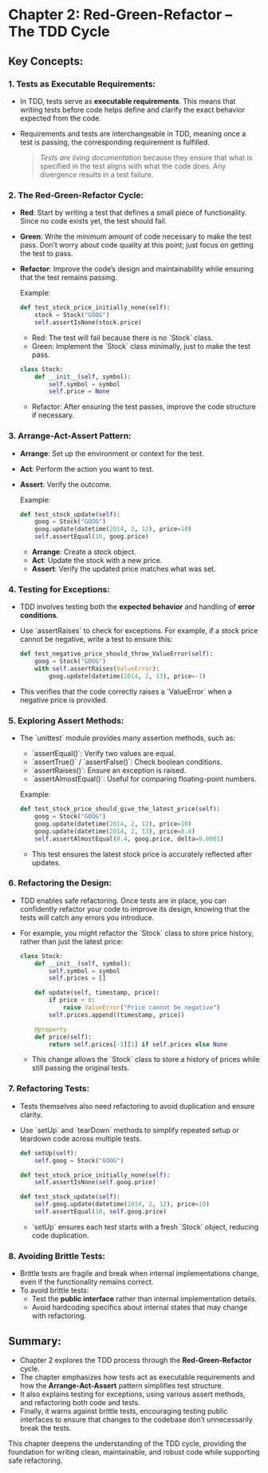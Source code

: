 
# Chapter 2: Red-Green-Refactor – The TDD Cycle

## Key Concepts:

### 1. Tests as Executable Requirements:
- In TDD, tests serve as **executable requirements**. This means that writing tests before code helps define and clarify the exact behavior expected from the code.
- Requirements and tests are interchangeable in TDD, meaning once a test is passing, the corresponding requirement is fulfilled.
  
  > *Tests are living documentation* because they ensure that what is specified in the test aligns with what the code does. Any divergence results in a test failure.

### 2. The Red-Green-Refactor Cycle:
- **Red**: Start by writing a test that defines a small piece of functionality. Since no code exists yet, the test should fail.
- **Green**: Write the minimum amount of code necessary to make the test pass. Don’t worry about code quality at this point; just focus on getting the test to pass.
- **Refactor**: Improve the code’s design and maintainability while ensuring that the test remains passing.

  Example:
  
  ```python
  def test_stock_price_initially_none(self):
      stock = Stock("GOOG")
      self.assertIsNone(stock.price)
  ```

  - Red: The test will fail because there is no \`Stock\` class.
  - Green: Implement the \`Stock\` class minimally, just to make the test pass.
  
  ```python
  class Stock:
      def __init__(self, symbol):
          self.symbol = symbol
          self.price = None
  ```

  - Refactor: After ensuring the test passes, improve the code structure if necessary.

### 3. Arrange-Act-Assert Pattern:
- **Arrange**: Set up the environment or context for the test.
- **Act**: Perform the action you want to test.
- **Assert**: Verify the outcome.
  
  Example:

  ```python
  def test_stock_update(self):
      goog = Stock("GOOG")
      goog.update(datetime(2014, 2, 12), price=10)
      self.assertEqual(10, goog.price)
  ```

  - **Arrange**: Create a stock object.
  - **Act**: Update the stock with a new price.
  - **Assert**: Verify the updated price matches what was set.

### 4. Testing for Exceptions:
- TDD involves testing both the **expected behavior** and handling of **error conditions**.
- Use \`assertRaises\` to check for exceptions. For example, if a stock price cannot be negative, write a test to ensure this:

  ```python
  def test_negative_price_should_throw_ValueError(self):
      goog = Stock("GOOG")
      with self.assertRaises(ValueError):
          goog.update(datetime(2014, 2, 13), price=-1)
  ```

- This verifies that the code correctly raises a \`ValueError\` when a negative price is provided.

### 5. Exploring Assert Methods:
- The \`unittest\` module provides many assertion methods, such as:
  - \`assertEqual()\`: Verify two values are equal.
  - \`assertTrue()\` / \`assertFalse()\`: Check boolean conditions.
  - \`assertRaises()\`: Ensure an exception is raised.
  - \`assertAlmostEqual()\`: Useful for comparing floating-point numbers.

  Example:

  ```python
  def test_stock_price_should_give_the_latest_price(self):
      goog = Stock("GOOG")
      goog.update(datetime(2014, 2, 12), price=10)
      goog.update(datetime(2014, 2, 13), price=8.4)
      self.assertAlmostEqual(8.4, goog.price, delta=0.0001)
  ```

  - This test ensures the latest stock price is accurately reflected after updates.

### 6. Refactoring the Design:
- TDD enables safe refactoring. Once tests are in place, you can confidently refactor your code to improve its design, knowing that the tests will catch any errors you introduce.
- For example, you might refactor the \`Stock\` class to store price history, rather than just the latest price:

  ```python
  class Stock:
      def __init__(self, symbol):
          self.symbol = symbol
          self.prices = []
  
      def update(self, timestamp, price):
          if price < 0:
              raise ValueError("Price cannot be negative")
          self.prices.append((timestamp, price))
  
      @property
      def price(self):
          return self.prices[-1][1] if self.prices else None
  ```

  - This change allows the \`Stock\` class to store a history of prices while still passing the original tests.

### 7. Refactoring Tests:
- Tests themselves also need refactoring to avoid duplication and ensure clarity.
- Use \`setUp\` and \`tearDown\` methods to simplify repeated setup or teardown code across multiple tests.

  ```python
  def setUp(self):
      self.goog = Stock("GOOG")

  def test_stock_price_initially_none(self):
      self.assertIsNone(self.goog.price)

  def test_stock_update(self):
      self.goog.update(datetime(2014, 2, 12), price=10)
      self.assertEqual(10, self.goog.price)
  ```

  - \`setUp\` ensures each test starts with a fresh \`Stock\` object, reducing code duplication.

### 8. Avoiding Brittle Tests:
- Brittle tests are fragile and break when internal implementations change, even if the functionality remains correct.
- To avoid brittle tests:
  - Test the **public interface** rather than internal implementation details.
  - Avoid hardcoding specifics about internal states that may change with refactoring.

## Summary:

- Chapter 2 explores the TDD process through the **Red-Green-Refactor** cycle.
- The chapter emphasizes how tests act as executable requirements and how the **Arrange-Act-Assert** pattern simplifies test structure.
- It also explains testing for exceptions, using various assert methods, and refactoring both code and tests.
- Finally, it warns against brittle tests, encouraging testing public interfaces to ensure that changes to the codebase don’t unnecessarily break the tests.

This chapter deepens the understanding of the TDD cycle, providing the foundation for writing clean, maintainable, and robust code while supporting safe refactoring.

